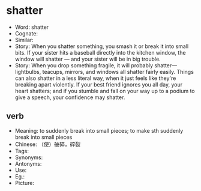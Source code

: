 # shatter

- Word: shatter
- Cognate: 
- Similar: 
- Story: When you shatter something, you smash it or break it into small bits. If your sister hits a baseball directly into the kitchen window, the window will shatter — and your sister will be in big trouble.
- Story: When you drop something fragile, it will probably shatter—lightbulbs, teacups, mirrors, and windows all shatter fairly easily. Things can also shatter in a less literal way, when it just feels like they're breaking apart violently. If your best friend ignores you all day, your heart shatters; and if you stumble and fall on your way up to a podium to give a speech, your confidence may shatter.

## verb

- Meaning: to suddenly break into small pieces; to make sth suddenly break into small pieces
- Chinese: （使）破碎，碎裂
- Tags: 
- Synonyms: 
- Antonyms: 
- Use: 
- Eg.: 
- Picture: 

